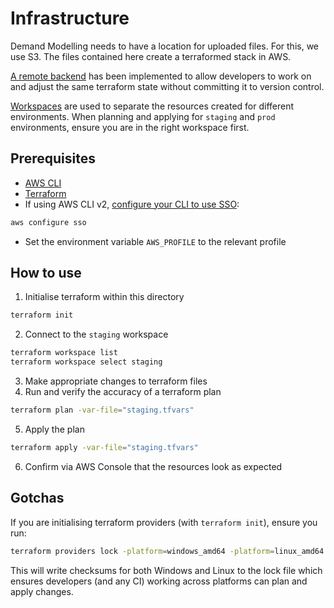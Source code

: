 # Infrastructure

Demand Modelling needs to have a location for uploaded files. For this, we
use S3. The files contained here create a terraformed stack in AWS.

[A remote backend](https://developer.hashicorp.com/terraform/language/state/remote) 
has been implemented to allow developers to work on and 
adjust the same terraform state without committing it to version control.

[Workspaces](https://developer.hashicorp.com/terraform/cli/workspaces) are used 
to separate the resources created for different environments. When planning and
applying for `staging` and `prod` environments, ensure you are in the right
workspace first.

## Prerequisites
- [AWS CLI](https://docs.aws.amazon.com/cli/latest/userguide/getting-started-install.html)
- [Terraform](https://developer.hashicorp.com/terraform/tutorials/aws-get-started/install-cli)
- If using AWS CLI v2, [configure your CLI to use SSO](https://docs.aws.amazon.com/cli/latest/userguide/cli-configure-sso.html#sso-configure-profile-token-auto-sso):

```bash
aws configure sso
```
- Set the environment variable `AWS_PROFILE` to the relevant profile


## How to use
1. Initialise terraform within this directory
```bash
terraform init
```
2. Connect to the `staging` workspace
```bash
terraform workspace list
terraform workspace select staging
```
3. Make appropriate changes to terraform files
4. Run and verify the accuracy of a terraform plan
```bash
terraform plan -var-file="staging.tfvars"
```
5. Apply the plan
```bash
terraform apply -var-file="staging.tfvars"
```
6. Confirm via AWS Console that the resources look as expected

## Gotchas
If you are initialising terraform providers (with `terraform init`), ensure
you run:
```bash
terraform providers lock -platform=windows_amd64 -platform=linux_amd64
```
This will write checksums for both Windows and Linux to the lock file
which ensures developers (and any CI) working across platforms can 
plan and apply changes.